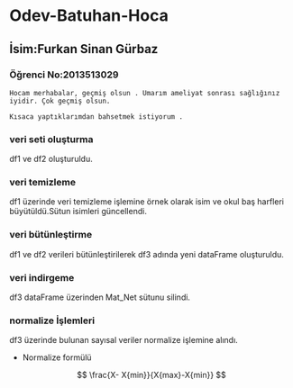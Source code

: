 # Odev-Batuhan-Hoca
##  İsim:Furkan Sinan Gürbaz
### Öğrenci No:2013513029

`Hocam merhabalar, geçmiş olsun . Umarım ameliyat sonrası sağlığınız iyidir. Çok geçmiş olsun.`

`Kısaca yaptıklarımdan bahsetmek istiyorum .`
### veri seti oluşturma 
df1 ve df2 oluşturuldu.
### veri temizleme
df1 üzerinde veri temizleme işlemine örnek olarak isim ve okul baş harfleri büyütüldü.Sütun isimleri güncellendi.
### veri bütünleştirme
df1 ve df2 verileri bütünleştirilerek df3 adında yeni dataFrame oluşturuldu.
### veri indirgeme 
df3 dataFrame üzerinden Mat_Net sütunu silindi.
### normalize İşlemleri
df3 üzerinde bulunan sayısal veriler normalize işlemine alındı.
- Normalize formülü
 
$$ \frac{X- X{min}}{X{max}-X{min}} $$ 


